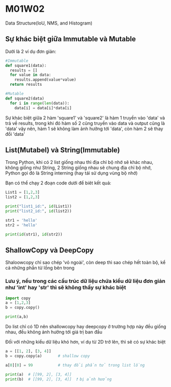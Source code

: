 # M01W02
Data Structure(IoU, NMS, and Histogram)

## Sự khác biệt giữa Immutable và Mutable
Dưới là 2 ví dụ đơn giản:
```python
#Immutable
def square1(data):
  results = []
  for value in data:
    results.append(value*value)
  return results
```

```python
#Mutable
def square2(data)
  for i in range(len(data)):
    data[i] = data[i]*data[i]
```
Sự khác biệt giữa 2 hàm 'square1' và 'square2' là hàm 1 truyền vào 'data' và trả về results, trong khi đó hàm số 2 cũng truyền vào data và output cũng là 'data' vậy nên, hàm 1 sẽ không làm ảnh hưởng tới 'data', còn hàm 2 sẽ thay đổi 'data'

## List(Mutabel) và String(Immutable)

Trong Python, khi có 2 list giống nhau thì địa chỉ bộ nhớ sẽ khác nhau, không giống như String, 2 String giống nhau sẽ chung địa chỉ bộ nhớ, Python gọi đó là String interning (hay tái sử dụng vùng bộ nhớ)

Bạn có thể chạy 2 đoạn code dưới để biêt kết quả:
```python
List1 = [1,2,3]
list2 = [1,2,3]

print("list1_id:", id(List1))
print("list2_id:", id(list2))
```

```python
str1 = 'hello'
str2 = 'hello'

print(id(str1), id(str2))
```
## ShallowCopy và DeepCopy

Shaloowcopy chỉ sao chép 'vỏ ngoài', còn deep thì sao chép hết toàn bộ, kể cả những phần từ lồng bên trong
### Lưu ý, nếu trong các cấu trúc dữ liệu chứa kiểu dữ liệu đơn giản như 'int' hay 'str' thì sẽ không thấy sự khác biệt 
```python
import copy
a = [1,2,3]
b = copy.copy()

print(a,b)
```
Do list chỉ có 1D nên shallowcopy hay deepcopy ở trường hợp này đều giống nhau, đều không ảnh hưởng tới giá trị ban đầu

Đối với những kiểu dữ liệu khó hơn, ví dụ từ 2D trở lên, thì sẽ có sự khác biệt
```python
a = [[1, 2], [3, 4]]
b = copy.copy(a)       # shallow copy

a[0][0] = 99           # thay đổi phần tử trong list lồng

print(a)  # [[99, 2], [3, 4]]
print(b)  # [[99, 2], [3, 4]]  ❗ bị ảnh hưởng

```


